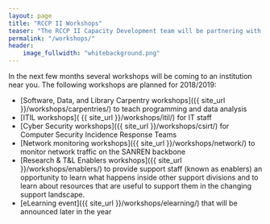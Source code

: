 ```yaml
---
layout: page
title: "RCCP II Workshops"
teaser: "The RCCP II Capacity Development team will be partnering with several organisations and individuals over the next 15 months to run a variety of workshops at institutions across the country. The workshops are either aimed specifically at IT staff, in general at support staff from various departments, or at researchers and students."
permalink: "/workshops/"
header:
    image_fullwidth: "whitebackground.png"
---
```


In the next few months several workshops will be coming to an institution near you. The following workshops are planned for 2018/2019:

- [Software, Data, and Library Carpentry workshops]({{ site_url }}/workshops/carpentries/) to teach programming and data analysis
- [ITIL workshops]( {{ site_url }}/workshops/itil/) for IT staff 
- [Cyber Security workshops]({{ site_url }}/workshops/csirt/) for Computer Security Incidence Response Teams
- [Network monitoring workshops]({{ site_url }}/workshops/network/) to monitor network traffic on the SANREN backbone
- [Research & T&L Enablers workshops]({{ site_url }}/workshops/enablers/) to provide support staff (known as enablers) an opportunity to learn what happens inside other support divisions and to learn about resources that are useful to support them in the changing support landscape.
- [eLearning event]({{ site_url }}/workshops/elearning/) that will be announced later in the year


